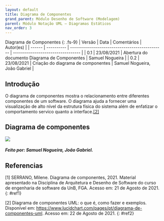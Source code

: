 ```yaml
---
layout: default
title: Diagrama de Componentes
grand_parent: Módulo Desenho de Software (Modelagem)
parent: Módulo Notação UML – Diagramas Estáticos
nav_order: 3
---
```


Diagrama de Componentes
{: .fs-9}
| Versão | Data       | Comentários                                     | Autor(es)                          |
| ------ | ---------- | ----------------------------------------------- | ---------------------------------- |
| 0.1    | 23/08/2021 | Abertura do documento Diagrama de Componentes   | Samuel Nogueira                    |
| 0.2    | 23/08/2021 | Criação do diagrama de componentes              | Samuel Nogueira, João Gabriel      |


## Introdução

O diagrama de componentes mostra o relacionamento entre diferentes componentes de um software. O diagrama ajuda a fornecer uma visualização de alto nível da estrutura física do sistema além de enfatizar o comportamento servico quanto a interface.[[2]](#ref2)

## Diagrama de componentes

<a href="{{ site.baseurl }}/assets/images/diagrama-de-componentes.svg" data-toggle="lightbox">
    <img src="{{ site.baseurl }}/assets/images/diagrama-de-componentes.svg" class="img-fluid" />
</a>

##### Feito por: Samuel Nogueira, João Gabriel.

## Referencias 

[1] SERRANO, Milene. Diagrama de componentes, 2021. Material apresentado na Disciplina de Arquitetura e Desenho de Software do curso de engenharia de software da UnB, FGA. Acesso em: 21 de Agosto de 2021.
{: #ref1}

[2] Diagrama de componentes UML: o que é, como fazer e exemplos. Disponível em: <https://www.lucidchart.com/pages/pt/diagrama-de-componentes-uml>. Acesso em: 22 de Agosto de 2021.
{: #ref2}
